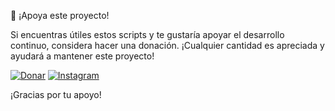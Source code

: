 💖 ¡Apoya este proyecto!

Si encuentras útiles estos scripts y te gustaría apoyar el desarrollo continuo, considera hacer una donación. ¡Cualquier cantidad es apreciada y ayudará a mantener este proyecto!

[![Donar](https://img.shields.io/badge/Donar-PayPal-blue)](https://www.paypal.com/donate?hosted_button_id=@XavierSosaDG) [![Instagram](https://img.shields.io/static/v1?label=Instagram&message=%40xavier.ctrl&color=E4405F&style=flat-square&logo=instagram)](https://www.instagram.com/xavier.ctrl/)




¡Gracias por tu apoyo!
